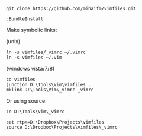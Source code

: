     git clone https://github.com/mihaifm/vimfiles.git

    :BundleInstall
    
Make symbolic links:

(unix)

    ln -s vimfiles/_vimrc ~/.vimrc
    ln -s vimfiles ~/.vim
    
(windows vista/7/8)

    cd vimfiles
    junction D:\Tools\Vim\vimfiles .
    mklink D:\Tools\Vim\_vimrc _vimrc

Or using source:

    :e D:\Tools\Vim\_vimrc

    set rtp+=D:\Dropbox\Projects\vimfiles
    source D:\Dropbox\Projects\vimfiles\_vimrc

